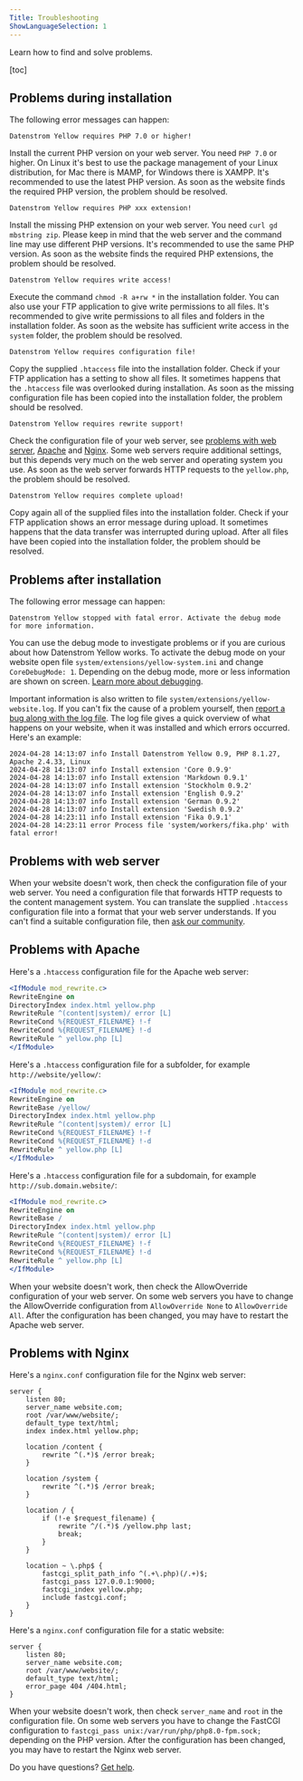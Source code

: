 ```yaml
---
Title: Troubleshooting
ShowLanguageSelection: 1
---
```

Learn how to find and solve problems.

[toc]

## Problems during installation

The following error messages can happen:

```
Datenstrom Yellow requires PHP 7.0 or higher!
```

Install the current PHP version on your web server. You need `PHP 7.0` or higher. On Linux it's best to use the package management of your Linux distribution, for Mac there is MAMP, for Windows there is XAMPP. It's recommended to use the latest PHP version. As soon as the website finds the required PHP version, the problem should be resolved.

```
Datenstrom Yellow requires PHP xxx extension!
```

Install the missing PHP extension on your web server. You need `curl gd mbstring zip`. Please keep in mind that the web server and the command line may use different PHP versions. It's recommended to use the same PHP version. As soon as the website finds the required PHP extensions, the problem should be resolved.

```
Datenstrom Yellow requires write access!
```

Execute the command `chmod -R a+rw *` in the installation folder. You can also use your FTP application to give write permissions to all files. It's recommended to give write permissions to all files and folders in the installation folder. As soon as the website has sufficient write access in the `system` folder, the problem should be resolved.

```
Datenstrom Yellow requires configuration file!
```

Copy the supplied `.htaccess` file into the installation folder. Check if your FTP application has a setting to show all files. It sometimes happens that the `.htaccess` file was overlooked during installation. As soon as the missing configuration file has been copied into the installation folder, the problem should be resolved.

```
Datenstrom Yellow requires rewrite support!
```

Check the configuration file of your web server, see [problems with web server](#problems-with-web-server), [Apache](#problems-with-apache) and [Nginx](#problems-with-nginx). Some web servers require additional settings, but this depends very much on the web server and operating system you use. As soon as the web server forwards HTTP requests to the `yellow.php`, the problem should be resolved.

```
Datenstrom Yellow requires complete upload!
```

Copy again all of the supplied files into the installation folder. Check if your FTP application shows an error message during upload. It sometimes happens that the data transfer was interrupted during upload. After all files have been copied into the installation folder, the problem should be resolved.

## Problems after installation

The following error message can happen:

```
Datenstrom Yellow stopped with fatal error. Activate the debug mode for more information.
```

You can use the debug mode to investigate problems or if you are curious about how Datenstrom Yellow works. To activate the debug mode on your website open file `system/extensions/yellow-system.ini` and change `CoreDebugMode: 1`. Depending on the debug mode, more or less information are shown on screen. [Learn more about debugging](api-for-developers#debug-mode).

Important information is also written to file `system/extensions/yellow-website.log`. If you can't fix the cause of a problem yourself, then [report a bug along with the log file](contributing-guidelines). The log file gives a quick overview of what happens on your website, when it was installed and which errors occurred. Here's an example:

```
2024-04-28 14:13:07 info Install Datenstrom Yellow 0.9, PHP 8.1.27, Apache 2.4.33, Linux
2024-04-28 14:13:07 info Install extension 'Core 0.9.9'
2024-04-28 14:13:07 info Install extension 'Markdown 0.9.1'
2024-04-28 14:13:07 info Install extension 'Stockholm 0.9.2'
2024-04-28 14:13:07 info Install extension 'English 0.9.2'
2024-04-28 14:13:07 info Install extension 'German 0.9.2'
2024-04-28 14:13:07 info Install extension 'Swedish 0.9.2'
2024-04-28 14:23:11 info Install extension 'Fika 0.9.1'
2024-04-28 14:23:11 error Process file 'system/workers/fika.php' with fatal error!
```

## Problems with web server

When your website doesn't work, then check the configuration file of your web server. You need a configuration file that forwards HTTP requests to the content management system. You can translate the supplied `.htaccess` configuration file into a format that your web server understands. If you can't find a suitable configuration file, then [ask our community](contributing-guidelines).

## Problems with Apache

Here's a `.htaccess` configuration file for the Apache web server:

``` apache
<IfModule mod_rewrite.c>
RewriteEngine on
DirectoryIndex index.html yellow.php
RewriteRule ^(content|system)/ error [L]
RewriteCond %{REQUEST_FILENAME} !-f
RewriteCond %{REQUEST_FILENAME} !-d
RewriteRule ^ yellow.php [L]
</IfModule>
```

Here's a `.htaccess` configuration file for a subfolder, for example `http://website/yellow/`:

``` apache
<IfModule mod_rewrite.c>
RewriteEngine on
RewriteBase /yellow/
DirectoryIndex index.html yellow.php
RewriteRule ^(content|system)/ error [L]
RewriteCond %{REQUEST_FILENAME} !-f
RewriteCond %{REQUEST_FILENAME} !-d
RewriteRule ^ yellow.php [L]
</IfModule>
```

Here's a `.htaccess` configuration file for a subdomain, for example `http://sub.domain.website/`:

``` apache
<IfModule mod_rewrite.c>
RewriteEngine on
RewriteBase /
DirectoryIndex index.html yellow.php
RewriteRule ^(content|system)/ error [L]
RewriteCond %{REQUEST_FILENAME} !-f
RewriteCond %{REQUEST_FILENAME} !-d
RewriteRule ^ yellow.php [L]
</IfModule>
```

When your website doesn't work, then check the AllowOverride configuration of your web server. On some web servers you have to change the AllowOverride configuration from `AllowOverride None` to `AllowOverride All`. After the configuration has been changed, you may have to restart the Apache web server.

## Problems with Nginx

Here's a `nginx.conf` configuration file for the Nginx web server:

``` nginx
server {
    listen 80;
    server_name website.com;
    root /var/www/website/;
    default_type text/html;
    index index.html yellow.php;

    location /content {
        rewrite ^(.*)$ /error break;
    }

    location /system {
        rewrite ^(.*)$ /error break;
    }

    location / {
        if (!-e $request_filename) {
            rewrite ^/(.*)$ /yellow.php last;
            break;
        }
    }

    location ~ \.php$ {
        fastcgi_split_path_info ^(.+\.php)(/.+)$;
        fastcgi_pass 127.0.0.1:9000;
        fastcgi_index yellow.php;
        include fastcgi.conf;
    }
}
```

Here's a `nginx.conf` configuration file for a static website:

``` nginx
server {
    listen 80;
    server_name website.com;
    root /var/www/website/;
    default_type text/html;
    error_page 404 /404.html;
}
```

When your website doesn't work, then check `server_name` and `root` in the configuration file. On some web servers you have to change the FastCGI configuration to `fastcgi_pass unix:/var/run/php/php8.0-fpm.sock;` depending on the PHP version. After the configuration has been changed, you may have to restart the Nginx web server.

Do you have questions? [Get help](.).
